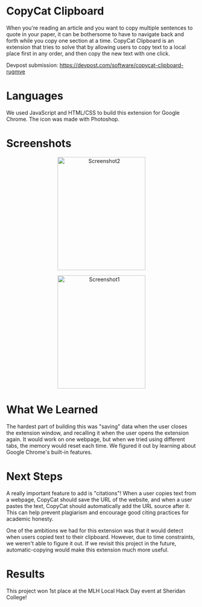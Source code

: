 # CopyCat Clipboard

When you're reading an article and you want to copy multiple sentences to quote in your paper, it can be bothersome
to have to navigate back and forth while you copy one section at a time. CopyCat Clipboard is an extension that
tries to solve that by allowing users to copy text to a local place first in any order, and then copy the new text
with one click. 

Devpost submission: https://devpost.com/software/copycat-clipboard-rugmve

# Languages

We used JavaScript and HTML/CSS to build this extension for Google Chrome. The icon was made with Photoshop.

# Screenshots

<p align="center"><img src="https://lh3.googleusercontent.com/v0h3_2RCD6XLQ-mONX2UkUNZuf8qqspY1TOeYz9taHlrV-nqVMgprlDmLByFdml4RD5NJlSBQJa1N8t1_qC9c7R0UGiMQjoHB9ksVwnU6vibQ4frul-AiI1NEdMD_GsoA_nphGE0rTE0LoyNtoXY6cEOpIEAI-jf94GrNPxzImK5JlaF_BWDVwLt5O_qQTJ0RVTNGe7OAbm4alHVFzM8b_FLpWvSUiW_mFkPjwLuEuf7cfxUxCdvYhliFFk5pM96uFwB0PwwSzmVgYcAtvHYGFwUOCKeBrRE90bq1aDaSuKJD1-CvFZ9tfSpxHsZn1yT7duBS3jxOXq9XPA9D4Gg9qXnpM1-IE-QiwqG6AJyHUz8cX61-wy91R7Wvt3x0z0iW9fwlofcBbqcBAABrTrc8_hHfhLN2XgpWHB4ElyqO4zFy3OaZ18N-2tzsxmr8i0XtTQ8zGpRDGnXcbZ3UQs3ny6NT-xxEtGfs3ncoEYfVJ_spO8tGar1COvXkjv2gp7LTVOiBHDbLyQhZBlRNgyr8AOCedXWi3Xoj1ewJYmqCT2lkBmN59fHkODbvnBcxFLC777h1TD3OTG-t1opEEgWqw9ENRbcXeVCCNfGLtZ17cl1cB29OLdLMuYRuNh3nbQTO-xNS_SDdOlXAd1ezvqNDFF0qLMAYeOD7oF-QOZbIVUDm2EEih70lvbZbdD2OiIqTUP7szaUYYQj7pHXG3POoHKzUuUzL0McKtLzCirwplxQEJc3=w638-h856-no" alt="Screenshot2"
	title="Screenshot" width="233" height="300" /></p> 
	
<p align="center"><img src="https://lh3.googleusercontent.com/MdJGD0BZPBg2vL0-5mEba8-8zbBttjkNyfAp0pjGqJkjELunvAdQTamKaxXa3mxBDjy7-whK6L7PSQ8A77b4DRWnjReBbQk7DUBrcbljGijXIvtU5bQhvKT1uW7L0fN0waKBZEI2LYVANbrQY5YxlOjdsIe2njPhBMb-858WHbseswI1jkjoLoqbEqKP01Imwz4Cr8lCOX-h8DvZL_BzoSX5J08hc9BaA5YupS-YlqS_tlGfgKST6WrzXwOClITfknKwf3yVh9ymuZAR4MZlEhVGbO5pXszdMT-9ygHIZh3wt6anwvuF2qdZ3MHmRd3mHEfW8Uju38aaneJGh76zCxrqoJOVSDfuaKl58eSvgSuNrsmraF5-31w2rB41mFA4H1pFGLjtz1GjFDkSbOB8Z434s6qaA_Yo-K-h1R3nNp4LXxY6c59y0CFY9azijJRTKx5WDsDcP4SEAoQWnnhGxMzX_vaUjv1tahHwgIbOIwDTQP0AUb9zEbA20sAlEK3q521PVJFK6qjxJGB8mRoy6KITUw9K3PIS8vgT-OYrCtlzwWNfGYtm9j3xUFFWmLF0aaosyiVfhNZf2K3aHFYH3lc7kUHjzk654wtDg14-qDOUFgIdEYkU74zIRCETrV_VWEbVIfieL3Rp05xSRMriXxeTX_QAWNEa3jq2WdvlHlN8AQMX68UufudhIwurOEJVKx7XSuR_-mD2iW7KMvHuZ_N7O8uJUDrVL7eabKO2mNIGw5aY=w644-h862-no" alt="Screenshot1"
	title="Screenshot" width="233" height="300" /></p> 

# What We Learned

The hardest part of building this was "saving" data when the user closes the extension window, and recalling it when
the user opens the extension again. It would work on one webpage, but when we tried using different tabs, the memory
would reset each time. We figured it out by learning about Google Chrome's built-in features. 

# Next Steps

A really important feature to add is "citations"! When a user copies text from a webpage, CopyCat should save the URL 
of the website, and when a user pastes the text, CopyCat should automatically add the URL source after it. This can
help prevent plagiarism and encourage good citing practices for academic honesty. 

One of the ambitions we had for this extension was that it would detect when users copied text to their clipboard. 
However, due to time constraints, we weren't able to figure it out. If we revisit this project in the future, 
automatic-copying would make this extension much more useful.

# Results

This project won 1st place at the MLH Local Hack Day event at Sheridan College!
